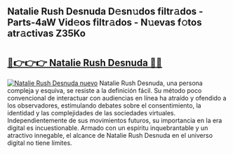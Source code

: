 ## Natalie Rush Desnuda D𝚎sn𝚞dos filtr𝚊dos - Parts-4aW Vid𝚎os filtr𝚊dos - N𝚞evas f𝚘tos atr𝚊ctivas Z35Ko

# <h2><a href="http://mb1jno.tromn.icu/?c=Natalie+Rush+Desnuda">🔗👉👉👉 Natalie Rush Desnuda 🔗🔗</a></h2>

[![Natalie Rush Desnuda nuevo](https://i.imgur.com/pEAQMta.gif)](http://mb1jno.tromn.icu/?c=Natalie+Rush+Desnuda)
Natalie Rush Desnuda, una persona compleja y esquiva, se resiste a la definición fácil. Su método poco convencional de interactuar con audiencias en línea ha atraído y ofendido a los observadores, estimulando debates sobre el consentimiento, la identidad y las complejidades de las sociedades virtuales. Independientemente de sus movimientos futuros, su importancia en la era digital es incuestionable. Armado con un espíritu inquebrantable y un atractivo innegable, el alcance de Natalie Rush Desnuda en el universo digital no tiene límites.

